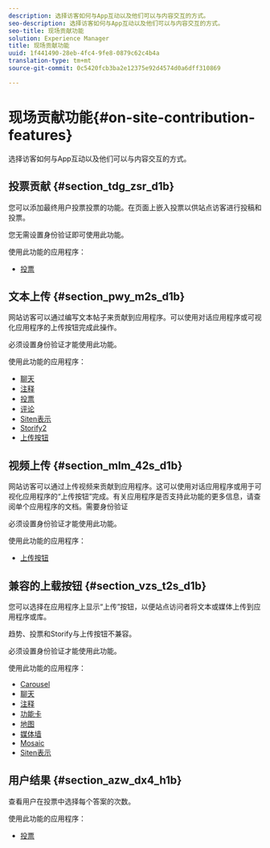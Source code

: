 ```yaml
---
description: 选择访客如何与App互动以及他们可以与内容交互的方式。
seo-description: 选择访客如何与App互动以及他们可以与内容交互的方式。
seo-title: 现场贡献功能
solution: Experience Manager
title: 现场贡献功能
uuid: 1f441490-28eb-4fc4-9fe8-0879c62c4b4a
translation-type: tm+mt
source-git-commit: 0c5420fcb3ba2e12375e92d4574d0a6dff310869

---
```



# 现场贡献功能{#on-site-contribution-features}

选择访客如何与App互动以及他们可以与内容交互的方式。

## 投票贡献 {#section_tdg_zsr_d1b}

您可以添加最终用户投票投票的功能。在页面上嵌入投票以供站点访客进行投稿和投票。

您无需设置身份验证即可使用此功能。

使用此功能的应用程序：

* [投票](../c-about-apps/c-polls-app/c-polls-app.md#c_polls_app)

## 文本上传 {#section_pwy_m2s_d1b}

网站访客可以通过编写文本帖子来贡献到应用程序。可以使用对话应用程序或可视化应用程序的上传按钮完成此操作。

必须设置身份验证才能使用此功能。

使用此功能的应用程序：

* [聊天](../c-about-apps/c-chat-app/c-chat-app.md#c_chat_app)
* [注释](/help/using/c-about-apps/c-comments/c-comments.md)
* [投票](../c-about-apps/c-polls-app/c-polls-app.md#c_polls_app)
* [评论](../c-about-apps/c-reviews-app/c-reviews-app.md#c_reviews_app)
* [Siten表示](../c-about-apps/c-sidenotes-app/c-sidenotes-app.md#c_sidenotes_app)
* [Storify2](../c-about-apps/c-storify2/c-storify2.md#c_storify2)
* [上传按钮](../c-about-apps/c-upload-button-app/c-upload-button-app.md#c_upload_button_app)

## 视频上传 {#section_mlm_42s_d1b}

网站访客可以通过上传视频来贡献到应用程序。这可以使用对话应用程序或用于可视化应用程序的“上传按钮”完成。有关应用程序是否支持此功能的更多信息，请查阅单个应用程序的文档。需要身份验证

必须设置身份验证才能使用此功能。

使用此功能的应用程序：

* [上传按钮](../c-about-apps/c-upload-button-app/c-upload-button-app.md#c_upload_button_app)

## 兼容的上载按钮 {#section_vzs_t2s_d1b}

您可以选择在应用程序上显示“上传”按钮，以便站点访问者将文本或媒体上传到应用程序或库。

趋势、投票和Storify与上传按钮不兼容。

必须设置身份验证才能使用此功能。

使用此功能的应用程序：

* [Carousel](../c-about-apps/c-carousel-app/c-carousel-app.md#c_carousel_app)
* [聊天](../c-about-apps/c-chat-app/c-chat-app.md#c_chat_app)
* [注释](/help/using/c-about-apps/c-comments/c-comments.md)
* [功能卡](../c-about-apps/c-feature-card-app/c-feature-card-app.md#c_feature_card_app)
* [地图](../c-about-apps/c-map-app/c-map-app.md#c_map_app)
* [媒体墙](../c-about-apps/c-media-wall-app/c-media-wall-app.md#c_media_wall_app)
* [Mosaic](../c-about-apps/c-mosaic-app/c-mosaic-app.md#c_mosaic_app)
* [Siten表示](../c-about-apps/c-sidenotes-app/c-sidenotes-app.md#c_sidenotes_app)

## 用户结果 {#section_azw_dx4_h1b}

查看用户在投票中选择每个答案的次数。

使用此功能的应用程序：

* [投票](../c-about-apps/c-polls-app/c-polls-app.md#c_polls_app)

